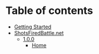 # Table of contents

* [Getting Started](README.md)
* [ShotsFiredBattle.net](shotsfiredbattle.net/README.md)
  * [1.0.0](shotsfiredbattle.net/1.0.0/README.md)
    * [Home](shotsfiredbattle.net/1.0.0/home.md)

